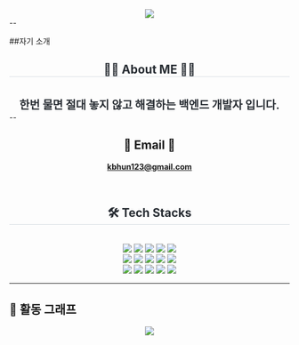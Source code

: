<div align= "center">
    <img src="https://capsule-render.vercel.app/api?type=waving&color=0:3522c3,100:06011e&height=180&text=ByongHoon's%20git%20hub&animation=fadeIn&fontColor=ffffff&fontSize=60" />
    </div>
--

##자기 소개
    <div align= "center"> 
      <h2 style="border-bottom: 1px solid #d8dee4; color: #282d33;"> 🧑‍💻 About ME 🧑‍💻 </h2>  
    <div style="font-weight: 700; font-size: 20px; text-align: center; color: #282d33;"> 한번 물면 절대 놓지 않고 해결하는 백엔드 개발자 입니다. </div> 
    </div>
    --
        <div align= "center"> 
       <h2 align="center">📧 Email 📧</h2>
        <p align="center">
          <Strong> kbhun123@gmail.com </Strong>
        </p><br>
    </div>
    <div align= "center">
    <h2 style="border-bottom: 1px solid #d8dee4; color: #282d33;"> 🛠️ Tech Stacks </h2> <br> 
    <div style="margin: 0 auto; text-align: center;" align= "center"> <img src="https://img.shields.io/badge/Figma-F24E1E?style=flat&logo=Figma&logoColor=white">
          <img src="https://img.shields.io/badge/Git-F05032?style=flat&logo=Git&logoColor=white">
          <img src="https://img.shields.io/badge/Github-181717?style=flat&logo=Github&logoColor=white">
          <img src="https://img.shields.io/badge/HTML5-E34F26?style=flat&logo=HTML5&logoColor=white">
          <img src="https://img.shields.io/badge/jQuery-0769AD?style=flat&logo=jQuery&logoColor=white">
          <br/><img src="https://img.shields.io/badge/Java-007396?style=flat&logo=Java&logoColor=white">
          <img src="https://img.shields.io/badge/Javascript-F7DF1E?style=flat&logo=Javascript&logoColor=white">
          <img src="https://img.shields.io/badge/MongoDB-47A248?style=flat&logo=MongoDB&logoColor=white">
          <img src="https://img.shields.io/badge/MySQL-4479A1?style=flat&logo=MySQL&logoColor=white">
          <img src="https://img.shields.io/badge/Notion-000000?style=flat&logo=Notion&logoColor=white">
          <br/><img src="https://img.shields.io/badge/Python-3776AB?style=flat&logo=Python&logoColor=white">
          <img src="https://img.shields.io/badge/PyTorch-EE4C2C?style=flat&logo=PyTorch&logoColor=white">
          <img src="https://img.shields.io/badge/React-61DAFB?style=flat&logo=React&logoColor=white">
          <img src="https://img.shields.io/badge/Slack-4A154B?style=flat&logo=Slack&logoColor=white">
          <img src="https://img.shields.io/badge/Spring Boot-6DB33F?style=flat&logo=Spring Boot&logoColor=white">
          <br/></div>
    </div>

---

## 🎨 활동 그래프

<div align="center">
  <img src="https://github-readme-activity-graph.vercel.app/graph?username=Kimbang1&bg_color=0E1117&color=ffffff&line=8a87b5&point=FFD700&area=true&hide_border=true" />
</div>

    
